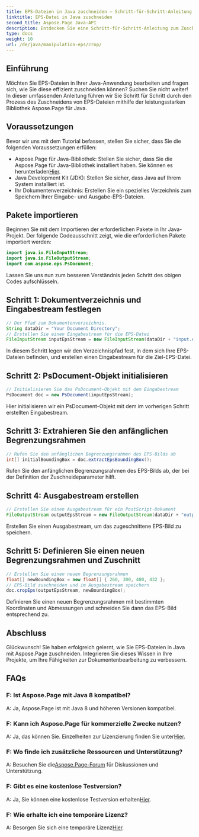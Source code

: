 ```yaml
---
title: EPS-Dateien in Java zuschneiden – Schritt-für-Schritt-Anleitung mit Aspose.Page
linktitle: EPS-Datei in Java zuschneiden
second_title: Aspose.Page Java-API
description: Entdecken Sie eine Schritt-für-Schritt-Anleitung zum Zuschneiden von EPS-Dateien in Java mit Aspose.Page. Verbessern Sie mühelos Ihre Fähigkeiten im Umgang mit Dokumenten.
type: docs
weight: 10
url: /de/java/manipulation-eps/crop/
---
```

## Einführung
Möchten Sie EPS-Dateien in Ihrer Java-Anwendung bearbeiten und fragen sich, wie Sie diese effizient zuschneiden können? Suchen Sie nicht weiter! In dieser umfassenden Anleitung führen wir Sie Schritt für Schritt durch den Prozess des Zuschneidens von EPS-Dateien mithilfe der leistungsstarken Bibliothek Aspose.Page für Java.
## Voraussetzungen
Bevor wir uns mit dem Tutorial befassen, stellen Sie sicher, dass Sie die folgenden Voraussetzungen erfüllen:
-  Aspose.Page für Java-Bibliothek: Stellen Sie sicher, dass Sie die Aspose.Page für Java-Bibliothek installiert haben. Sie können es herunterladen[Hier](https://releases.aspose.com/page/java/).
- Java Development Kit (JDK): Stellen Sie sicher, dass Java auf Ihrem System installiert ist.
- Ihr Dokumentenverzeichnis: Erstellen Sie ein spezielles Verzeichnis zum Speichern Ihrer Eingabe- und Ausgabe-EPS-Dateien.
## Pakete importieren
Beginnen Sie mit dem Importieren der erforderlichen Pakete in Ihr Java-Projekt. Der folgende Codeausschnitt zeigt, wie die erforderlichen Pakete importiert werden:
```java
import java.io.FileInputStream;
import java.io.FileOutputStream;
import com.aspose.eps.PsDocument;
```
Lassen Sie uns nun zum besseren Verständnis jeden Schritt des obigen Codes aufschlüsseln.
## Schritt 1: Dokumentverzeichnis und Eingabestream festlegen
```java
// Der Pfad zum Dokumentenverzeichnis.
String dataDir = "Your Document Directory";
// Erstellen Sie einen Eingabestream für die EPS-Datei
FileInputStream inputEpsStream = new FileInputStream(dataDir + "input.eps");
```
In diesem Schritt legen wir den Verzeichnispfad fest, in dem sich Ihre EPS-Dateien befinden, und erstellen einen Eingabestream für die Ziel-EPS-Datei.
## Schritt 2: PsDocument-Objekt initialisieren
```java
// Initialisieren Sie das PsDocument-Objekt mit dem Eingabestream
PsDocument doc = new PsDocument(inputEpsStream);
```
Hier initialisieren wir ein PsDocument-Objekt mit dem im vorherigen Schritt erstellten Eingabestream.
## Schritt 3: Extrahieren Sie den anfänglichen Begrenzungsrahmen
```java
// Rufen Sie den anfänglichen Begrenzungsrahmen des EPS-Bilds ab
int[] initialBoundingBox = doc.extractEpsBoundingBox();
```
Rufen Sie den anfänglichen Begrenzungsrahmen des EPS-Bilds ab, der bei der Definition der Zuschneideparameter hilft.
## Schritt 4: Ausgabestream erstellen
```java
// Erstellen Sie einen Ausgabestream für ein PostScript-Dokument
FileOutputStream outputEpsStream = new FileOutputStream(dataDir + "output_crop.eps");
```
Erstellen Sie einen Ausgabestream, um das zugeschnittene EPS-Bild zu speichern.
## Schritt 5: Definieren Sie einen neuen Begrenzungsrahmen und Zuschnitt
```java
// Erstellen Sie einen neuen Begrenzungsrahmen
float[] newBoundingBox = new float[] { 260, 300, 480, 432 };
// EPS-Bild zuschneiden und im Ausgabestream speichern
doc.cropEps(outputEpsStream, newBoundingBox);
```
Definieren Sie einen neuen Begrenzungsrahmen mit bestimmten Koordinaten und Abmessungen und schneiden Sie dann das EPS-Bild entsprechend zu.
## Abschluss
Glückwunsch! Sie haben erfolgreich gelernt, wie Sie EPS-Dateien in Java mit Aspose.Page zuschneiden. Integrieren Sie dieses Wissen in Ihre Projekte, um Ihre Fähigkeiten zur Dokumentenbearbeitung zu verbessern.
## FAQs
### F: Ist Aspose.Page mit Java 8 kompatibel?
A: Ja, Aspose.Page ist mit Java 8 und höheren Versionen kompatibel.
### F: Kann ich Aspose.Page für kommerzielle Zwecke nutzen?
 A: Ja, das können Sie. Einzelheiten zur Lizenzierung finden Sie unter[Hier](https://purchase.aspose.com/buy).
### F: Wo finde ich zusätzliche Ressourcen und Unterstützung?
 A: Besuchen Sie die[Aspose.Page-Forum](https://forum.aspose.com/c/page/39) für Diskussionen und Unterstützung.
### F: Gibt es eine kostenlose Testversion?
 A: Ja, Sie können eine kostenlose Testversion erhalten[Hier](https://releases.aspose.com/).
### F: Wie erhalte ich eine temporäre Lizenz?
 A: Besorgen Sie sich eine temporäre Lizenz[Hier](https://purchase.aspose.com/temporary-license/).